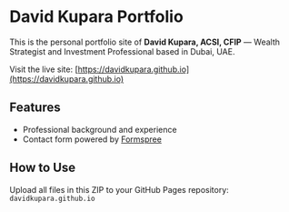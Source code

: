 # David Kupara Portfolio

This is the personal portfolio site of **David Kupara, ACSI, CFIP** — Wealth Strategist and Investment Professional based in Dubai, UAE.

Visit the live site: [https://davidkupara.github.io](https://davidkupara.github.io)

## Features
- Professional background and experience
- Contact form powered by [Formspree](https://formspree.io)

## How to Use
Upload all files in this ZIP to your GitHub Pages repository: `davidkupara.github.io`
